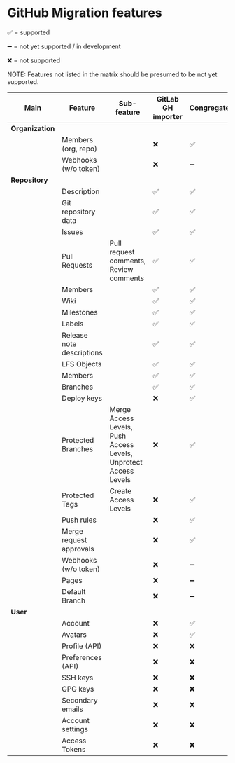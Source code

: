 # GitHub Migration features

:white_check_mark: = supported

:heavy_minus_sign: = not yet supported / in development

:x: = not supported

NOTE: Features not listed in the matrix should be presumed to be not yet supported.

| Main             | Feature                   | Sub-feature                                                      | GitLab GH importer | Congregate         |
| ---------------- | ------------------------- | ---------------------------------------------------------------- | ------------------ | ------------------ |
| **Organization** |
|                  | Members (org, repo)       |                                                                  | :x:                | :white_check_mark: |
|                  | Webhooks (w/o token)      |                                                                  | :x:                | :heavy_minus_sign: |
| **Repository**   |
|                  | Description               |                                                                  | :white_check_mark: | :white_check_mark: |
|                  | Git repository data       |                                                                  | :white_check_mark: | :white_check_mark: |
|                  | Issues                    |                                                                  | :white_check_mark: | :white_check_mark: |
|                  | Pull Requests             | Pull request comments, Review comments                           | :white_check_mark: | :white_check_mark: |
|                  | Members                   |                                                                  | :white_check_mark: | :white_check_mark: |
|                  | Wiki                      |                                                                  | :white_check_mark: | :white_check_mark: |
|                  | Milestones                |                                                                  | :white_check_mark: | :white_check_mark: |
|                  | Labels                    |                                                                  | :white_check_mark: | :white_check_mark: |
|                  | Release note descriptions |                                                                  | :white_check_mark: | :white_check_mark: |
|                  | LFS Objects               |                                                                  | :white_check_mark: | :white_check_mark: |
|                  | Members                   |                                                                  | :white_check_mark: | :white_check_mark: |
|                  | Branches                  |                                                                  | :white_check_mark: | :white_check_mark: |
|                  | Deploy keys               |                                                                  | :x:                | :white_check_mark: |
|                  | Protected Branches        | Merge Access Levels, Push Access Levels, Unprotect Access Levels | :x:                | :white_check_mark: |
|                  | Protected Tags            | Create Access Levels                                             | :x:                | :white_check_mark: |
|                  | Push rules                |                                                                  | :x:                | :white_check_mark: |
|                  | Merge request approvals   |                                                                  | :x:                | :white_check_mark: |
|                  | Webhooks (w/o token)      |                                                                  | :x:                | :heavy_minus_sign: |
|                  | Pages                     |                                                                  | :x:                | :heavy_minus_sign: |
|                  | Default Branch            |                                                                  | :x:                | :heavy_minus_sign: |
| **User**         |
|                  | Account                   |                                                                  | :x:                | :white_check_mark: |
|                  | Avatars                   |                                                                  | :x:                | :white_check_mark: |
|                  | Profile (API)             |                                                                  | :x:                | :x:                |
|                  | Preferences (API)         |                                                                  | :x:                | :x:                |
|                  | SSH keys                  |                                                                  | :x:                | :x:                |
|                  | GPG keys                  |                                                                  | :x:                | :x:                |
|                  | Secondary emails          |                                                                  | :x:                | :x:                |
|                  | Account settings          |                                                                  | :x:                | :x:                |
|                  | Access Tokens             |                                                                  | :x:                | :x:                |
